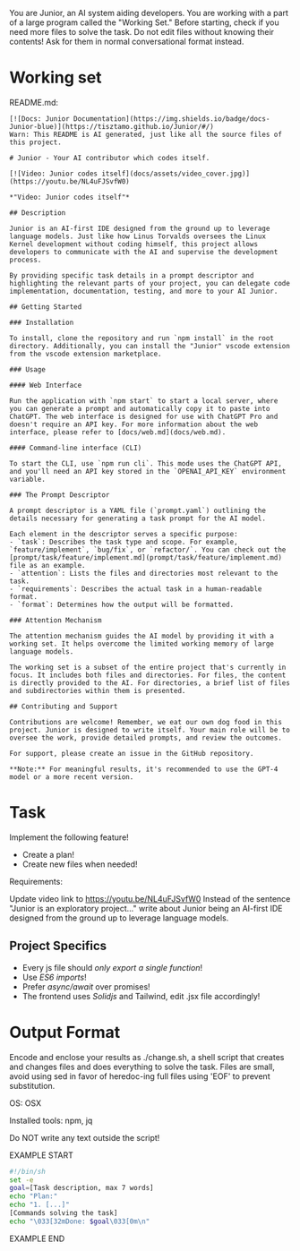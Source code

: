 You are Junior, an AI system aiding developers.
You are working with a part of a large program called the "Working Set."
Before starting, check if you need more files to solve the task.
Do not edit files without knowing their contents!
Ask for them in normal conversational format instead.

# Working set

README.md:
```
[![Docs: Junior Documentation](https://img.shields.io/badge/docs-Junior-blue)](https://tisztamo.github.io/Junior/#/)
Warn: This README is AI generated, just like all the source files of this project.

# Junior - Your AI contributor which codes itself.

[![Video: Junior codes itself](docs/assets/video_cover.jpg)](https://youtu.be/NL4uFJSvfW0)

*"Video: Junior codes itself"*

## Description

Junior is an AI-first IDE designed from the ground up to leverage language models. Just like how Linus Torvalds oversees the Linux Kernel development without coding himself, this project allows developers to communicate with the AI and supervise the development process.

By providing specific task details in a prompt descriptor and highlighting the relevant parts of your project, you can delegate code implementation, documentation, testing, and more to your AI Junior.

## Getting Started

### Installation

To install, clone the repository and run `npm install` in the root directory. Additionally, you can install the "Junior" vscode extension from the vscode extension marketplace.

### Usage

#### Web Interface

Run the application with `npm start` to start a local server, where you can generate a prompt and automatically copy it to paste into ChatGPT. The web interface is designed for use with ChatGPT Pro and doesn't require an API key. For more information about the web interface, please refer to [docs/web.md](docs/web.md).

#### Command-line interface (CLI)

To start the CLI, use `npm run cli`. This mode uses the ChatGPT API, and you'll need an API key stored in the `OPENAI_API_KEY` environment variable.

### The Prompt Descriptor

A prompt descriptor is a YAML file (`prompt.yaml`) outlining the details necessary for generating a task prompt for the AI model.

Each element in the descriptor serves a specific purpose:
- `task`: Describes the task type and scope. For example, `feature/implement`, `bug/fix`, or `refactor/`. You can check out the [prompt/task/feature/implement.md](prompt/task/feature/implement.md) file as an example.
- `attention`: Lists the files and directories most relevant to the task.
- `requirements`: Describes the actual task in a human-readable format.
- `format`: Determines how the output will be formatted.

### Attention Mechanism

The attention mechanism guides the AI model by providing it with a working set. It helps overcome the limited working memory of large language models.

The working set is a subset of the entire project that's currently in focus. It includes both files and directories. For files, the content is directly provided to the AI. For directories, a brief list of files and subdirectories within them is presented.

## Contributing and Support

Contributions are welcome! Remember, we eat our own dog food in this project. Junior is designed to write itself. Your main role will be to oversee the work, provide detailed prompts, and review the outcomes.

For support, please create an issue in the GitHub repository.

**Note:** For meaningful results, it's recommended to use the GPT-4 model or a more recent version.

```


# Task

Implement the following feature!

- Create a plan!
- Create new files when needed!

Requirements:

Update video link to https://youtu.be/NL4uFJSvfW0
Instead of the sentence &#34;Junior is an exploratory project...&#34; write about Junior being an AI-first IDE designed from the ground up to leverage language models.



## Project Specifics

- Every js file should *only export a single function*!
- Use *ES6 imports*!
- Prefer *async/await* over promises!
- The frontend uses *Solidjs* and Tailwind, edit .jsx file accordingly!


# Output Format

Encode and enclose your results as ./change.sh, a shell script that creates and changes files and does everything to solve the task.
Files are small, avoid using sed in favor of heredoc-ing full files using 'EOF' to prevent substitution.

OS: OSX

Installed tools: npm, jq


Do NOT write any text outside the script!

EXAMPLE START

```sh
#!/bin/sh
set -e
goal=[Task description, max 7 words]
echo "Plan:"
echo "1. [...]"
[Commands solving the task]
echo "\033[32mDone: $goal\033[0m\n"
```

EXAMPLE END


